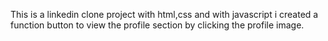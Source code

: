 This is a linkedin clone project with html,css and with javascript i created a function button to view the profile section by clicking the profile image. 
